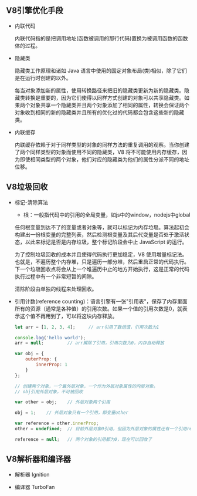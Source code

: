 ## V8引擎优化手段

* 内联代码

  内联代码指的是把调用地址(函数被调用的那行代码)置换为被调用函数的函数体的过程。

* 隐藏类

  隐藏类工作原理和诸如 Java 语言中使用的固定对象布局(类)相似，除了它们是在运行时创建的以外。

  每当对象添加新的属性，使用转换路径来把旧的隐藏类更新为新的隐藏类。隐藏类转换是重要的，因为它们使得以同样方式创建的对象可以共享隐藏类。如果两个对象共享一个隐藏类并且两个对象添加了相同的属性，转换会保证两个对象收到相同的新的隐藏类并且所有的优化过的代码都会包含这些新的隐藏类。

* 内联缓存

  内联缓存依赖于对于同样类型的对象的同样方法的重复调用的观察。当你创建了两个同样类型的对象而使用不同的隐藏类，V8 将不可能使用内存缓存，因为即使相同类型的两个对象，他们对应的隐藏类为他们的属性分派不同的地址位移。

## V8垃圾回收

* 标记-清除算法

    + 根：一般指代码中的引用的全局变量，如js中的window，nodejs中global

  任何根变量到达不了的变量或者对象等，就可以标记为内存垃圾。算法起初会构建出一份根变量的完整列表，然后检测根变量及其后代变量是否处于激活状态，以此来标记是否是内存垃圾，整个标记阶段会中止 JavaScript 的运行。
  
  为了控制垃圾回收的成本并且使得代码执行更加稳定，V8 使用增量标记法。也就是，不遍历整个内存堆，只是遍历一部分堆，然后重启正常的代码执行。下一个垃圾回收点将会从上一个堆遍历中止的地方开始执行，这是正常的代码执行过程中有一个非常短暂的间隙。

  清除阶段由单独的线程来处理回收。 

* 引用计数(reference counting)：语言引擎有一张"引用表"，保存了内存里面所有的资源（通常是各种值）的引用次数。如果一个值的引用次数是0，就表示这个值不再用到了，可以将这块内存释放。

  ```js
  let arr = [1, 2, 3, 4];     // arr引用了数组值，引用次数为1

  console.log('hello world');
  arr = null;         // arr解除了引用，引用次数为0，内存自动释放
  ```

  ```js
  var obj = {
      outerProp: {
          innerProp: 1
      }
  };

  // 创建两个对象，一个最外层对象，一个作为外层对象属性的内层对象。
  // obj引用外层对象，不可被回收

  var other = obj;    // 外层对象两个引用

  obj = 1;    // 外层对象只有一个引用，即变量other

  var reference = other.innerProp;
  other = undefined;  // 目前外层对象0引用，但因为外层对象的属性还有一个引用reference，因此还不能回收

  reference = null;   // 两个对象的引用都为0，现在可以回收了
  ```

## V8解析器和编译器

* 解析器  Ignition

* 编译器  TurboFan

